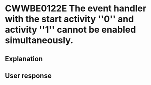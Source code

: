# CWWBE0122E The event handler with the start activity ''0'' and activity ''1'' cannot be enabled simultaneously.

## Explanation

## User response